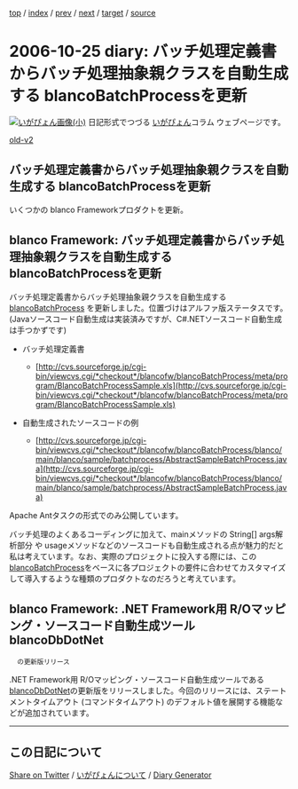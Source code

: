 [top](https://igapyon.github.io/diary/) 
 / [index](https://igapyon.github.io/diary/2006/index.html) 
 / [prev](https://igapyon.github.io/diary/2006/ig061020.html) 
 / [next](https://igapyon.github.io/diary/2006/ig061028.html) 
 / [target](https://igapyon.github.io/diary/2006/ig061025.html) 
 / [source](https://github.com/igapyon/diary/blob/gh-pages/2006/ig061025.html.src.md) 

2006-10-25 diary: バッチ処理定義書からバッチ処理抽象親クラスを自動生成する blancoBatchProcessを更新
=====================================================================================================
[![いがぴょん画像(小)](https://igapyon.github.io/diary/images/iga200306s.jpg "いがぴょん")](https://igapyon.github.io/diary/memo/memoigapyon.html) 日記形式でつづる [いがぴょん](https://igapyon.github.io/diary/memo/memoigapyon.html)コラム ウェブページです。

[old-v2](ig061025-orig.html)

## バッチ処理定義書からバッチ処理抽象親クラスを自動生成する blancoBatchProcessを更新

いくつかの blanco Frameworkプロダクトを更新。


## blanco Framework: バッチ処理定義書からバッチ処理抽象親クラスを自動生成する blancoBatchProcessを更新

バッチ処理定義書からバッチ処理抽象親クラスを自動生成する [blancoBatchProcess](http://www.igapyon.jp/blanco/blancobatchprocess.html) を更新しました。位置づけはアルファ版ステータスです。(Javaソースコード自動生成は実装済みですが、C#.NETソースコード自動生成は手つかずです)

* バッチ処理定義書
  
  * [http://cvs.sourceforge.jp/cgi-bin/viewcvs.cgi/*checkout*/blancofw/blancoBatchProcess/meta/program/BlancoBatchProcessSample.xls](http://cvs.sourceforge.jp/cgi-bin/viewcvs.cgi/*checkout*/blancofw/blancoBatchProcess/meta/program/BlancoBatchProcessSample.xls)
  

  
* 自動生成されたソースコードの例
  
  * [http://cvs.sourceforge.jp/cgi-bin/viewcvs.cgi/*checkout*/blancofw/blancoBatchProcess/blanco/main/blanco/sample/batchprocess/AbstractSampleBatchProcess.java](http://cvs.sourceforge.jp/cgi-bin/viewcvs.cgi/*checkout*/blancofw/blancoBatchProcess/blanco/main/blanco/sample/batchprocess/AbstractSampleBatchProcess.java)
  

Apache Antタスクの形式でのみ公開しています。

バッチ処理のよくあるコーディングに加えて、mainメソッドの String[] args解析部分 や usageメソッドなどのソースコードも自動生成される点が魅力的だと私は考えています。なお、実際のプロジェクトに投入する際には、この[blancoBatchProcess](http://www.igapyon.jp/blanco/blancobatchprocess.html)をベースに各プロジェクトの要件に合わせてカスタマイズして導入するような種類のプロダクトなのだろうと考えています。

## blanco Framework: .NET Framework用 R/Oマッピング・ソースコード自動生成ツール blancoDbDotNet
      の更新版リリース

.NET Framework用 R/Oマッピング・ソースコード自動生成ツールである [blancoDbDotNet](http://www.igapyon.jp/blanco/blancodbdotnet.html)の更新版をリリースしました。今回のリリースには、ステートメントタイムアウト (コマンドタイムアウト) のデフォルト値を展開する機能などが追加されています。

----------------------------------------------------------------------------------------------------

## この日記について

[Share on Twitter](https://twitter.com/intent/tweet?hashtags=igapyon%2Cdiary%2C%E3%81%84%E3%81%8C%E3%81%B4%E3%82%87%E3%82%93&text=%E3%81%93%E3%81%AE%E6%97%A5%E8%A8%98%E3%81%AB%E3%81%A4%E3%81%84%E3%81%A6&url=https%3A%2F%2Figapyon.github.io%2Fdiary%2Ftemplate-footer) / [いがぴょんについて](https://igapyon.github.io/diary/memo/memoigapyon.html) / [Diary Generator](https://github.com/igapyon/igapyonv3)
